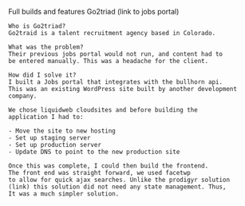 Full builds and features
    Go2triad (link to jobs portal)

    Who is Go2triad?
    Go2traid is a talent recruitment agency based in Colorado.
    
    What was the problem?
    Their previous jobs portal would not run, and content had to
    be entered manually. This was a headache for the client.

    How did I solve it?
    I built a Jobs portal that integrates with the bullhorn api.
    This was an existing WordPress site built by another development
    company. 

    We chose liquidweb cloudsites and before building the
    application I had to: 
    
    - Move the site to new hosting
    - Set up staging server
    - Set up production server
    - Update DNS to point to the new production site

    Once this was complete, I could then build the frontend.
    The front end was straight forward, we used facetwp
    to allow for quick ajax searches. Unlike the prodigyr solution
    (link) this solution did not need any state management. Thus, 
    It was a much simpler solution.